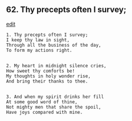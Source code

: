 
## 62.  Thy precepts often I survey;
[edit](https://docs.google.com/document/d/1WqvICIyEn%2Dd%2DuRGofZsq6dQSrgqNboEZ/edit?mode=html)



    1. Thy precepts often I survey;
    I keep thy law in sight,
    Through all the business of the day,
    To form my actions right.


    2. My heart in midnight silence cries,
    How sweet thy comforts be!
    My thoughts in holy wonder rise,
    And bring their thanks to thee.


    3. And when my spirit drinks her fill
    At some good word of thine,
    Not mighty men that share the spoil,
    Have joys compared with mine.
